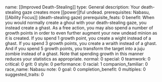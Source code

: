 name: [[Improved Death-Stealing]]
type: General
description: Your death-stealing gaze creates more [[power]]ful undead.
prerequisites: Nabasu, [[Ability Focus]] (death-stealing gaze)
prerequisite_feats: 0
benefit: When you would normally create a ghoul with your death-stealing gaze, you instead create a ghast. As a free action, you may also spend a number of growth points in order to even further augment your new undead minion as it is created. If you spend 1 growth point, you create a wight instead of a ghast. If you spend 3 growth points, you create a wraith instead of a ghast. And if you spend 5 growth points, you transform the target into a juju zombie instead of a ghast. Note that spending growth in this manner reduces your statistics as appropriate.
normal: 0
special: 0
teamwork: 0
critical: 0
grit: 0
style: 0
performance: 0
racial: 1
companion_familiar: 0
race_name: Nabasu
note: 0
goal: 0
completion_benefit: 0
multiples: 0
suggested_traits: 0
